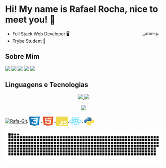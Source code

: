 # Hi! My name is Rafael Rocha, nice to meet you! 👋

<img align="right" alt="anm-pic" height="190" style="border-radius:50px;"
 src="https://cdn.discordapp.com/attachments/705759802713702430/944357721002614805/1137f21b1feee84ef7ee8d70de4ec00b.jpg">
 
- Full Stack Web Developer 🖥️
- Trybe Student 🚀


## Sobre Mim

<div>
  <a href="https://www.linkedin.com/in/rafael-rhocha/" target="_blank"><img src="https://img.shields.io/badge/-LinkedIn-%230077B5?style=for-the-badge&logo=linkedin&logoColor=white" target="_blank"></a>
  <a href="https://rafaelrrhocha.github.io/Portfolio/" target="_blank"><img src="https://img.shields.io/badge/GitHub-100000?style=for-the-badge&logo=github&logoColor=white" target="_blank"></a>
  <a href = "mailto:1rafaelrocha2@gmail.com"><img src="https://img.shields.io/badge/-Gmail-%23333?style=for-the-badge&logo=gmail&logoColor=white"       target="_blank"></a>
  <a href="https://www.instagram.com/rafaelrhocha/" target="_blank"><img src="https://img.shields.io/badge/-Instagram-%23E4405F?style=for-the-badge&logo=instagram&logoColor=white" target="_blank"></a>
  <a href="https://steamcommunity.com/id/GoldenCooler/" target="_blank"><img src="https://img.shields.io/badge/Steam-000000?style=for-the-badge&logo=steam&logoColor=white" target="_blank"></a>
</div>

## Linguagens e Tecnologias

<div align="center">
  <a href="https://github.com/RafaelRRhocha">
  <img height="150em" src="https://github-readme-stats.vercel.app/api?username=RafaelRRhocha&show_icons=true&theme=great-gatsby&bg_color=0d1117&border_color=0d1117&include_all_commits=true&count_private=true"/>
  <img height="150em" src="http://github-readme-streak-stats.herokuapp.com?user=RafaelRRhocha&theme=great-gatsby&border=0d1117&background=0d1117&date_format=j%20M%5B%20Y%5D&stroke=1F6FEB&dates=58A6FF&fire=1F6FEB&ring=58A6FF">           
   </div> <br>
 
 <div align="center">
    <img height="145em" src="https://github-readme-stats.vercel.app/api/top-langs/?username=RafaelRRhocha&theme=great-gatsby&bg_color=0d1117&border_color=0d1117&layout=compact"/>
 </div>
 
<div style="display: inline_block"><br>
  <img align="center" alt="Rafa-Git" height="30" width="40" src="https://cdn.jsdelivr.net/gh/devicons/devicon/icons/git/git-original.svg">
  <img align="center" alt="Rafa-CSS" height="30" width="40" src="https://raw.githubusercontent.com/devicons/devicon/master/icons/css3/css3-original.svg">
  <img align="center" alt="Rafa-HTML" height="30" width="40" src="https://raw.githubusercontent.com/devicons/devicon/master/icons/html5/html5-original.svg">
  <img align="center" alt="Rafa-Js" height="30" width="40" src="https://raw.githubusercontent.com/devicons/devicon/master/icons/javascript/javascript-plain.svg">
  <img align="center" alt="Rafa-React" height="30" width="40" src="https://raw.githubusercontent.com/devicons/devicon/master/icons/react/react-original.svg">
  <img align="center" alt="Rafa-Python" height="30" width="40" src="https://raw.githubusercontent.com/devicons/devicon/master/icons/python/python-original.svg">
</div>
    
<div>
 
  ![Snake animation](https://github.com/rafaelrrhocha/rafaelrrhocha/blob/output/github-contribution-grid-snake.svg)
 
</div>
